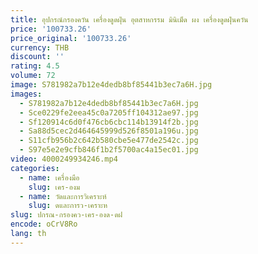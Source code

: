 ```yaml
---
title: อุปกรณ์กรองควัน เครื่องดูดฝุ่น อุตสาหกรรม มินิเม็ด ผง เครื่องดูดฝุ่นควัน
price: '100733.26'
price_original: '100733.26'
currency: THB
discount: ''
rating: 4.5
volume: 72
image: S781982a7b12e4dedb8bf85441b3ec7a6H.jpg
images:
  - S781982a7b12e4dedb8bf85441b3ec7a6H.jpg
  - Sce0229fe2eea45c0a7205ff104312ae97.jpg
  - Sf120914c6d0f476cb6cbc114b13914f2b.jpg
  - Sa88d5cec2d464645999d526f8501a196u.jpg
  - S11cfb956b2c642b580cbe5e477de2542c.jpg
  - S97e5e2e9cfb846f1b2f5700ac4a15ec01.jpg
video: 4000249934246.mp4
categories:
  - name: เครื่องมือ
    slug: เคร-องม
  - name: วัดและการวิเคราะห์
    slug: ดและการว-เคราะห
slug: ปกรณ-กรองคว-เคร-องด-ดฝ
encode: oCrV8Ro
lang: th
---
```

  